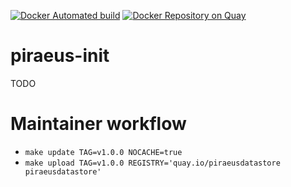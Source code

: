 [![Docker Automated build](https://img.shields.io/docker/automated/piraeusdatastore/piraeus-init.svg)](https://hub.docker.com/r/piraeusdatastore/piraeus-init)
[![Docker Repository on Quay](https://quay.io/repository/piraeusdatastore/piraeus-init/status "Docker Repository on Quay")](https://quay.io/repository/piraeusdatastore/piraeus-init)

# piraeus-init
TODO

# Maintainer workflow
- `make update TAG=v1.0.0 NOCACHE=true`
- `make upload TAG=v1.0.0 REGISTRY='quay.io/piraeusdatastore piraeusdatastore'`
